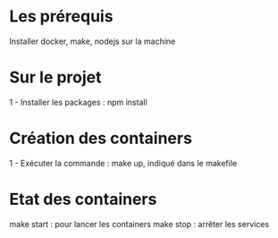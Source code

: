 # Les prérequis

Installer docker, make, nodejs sur la machine

# Sur le projet
1 - Installer les packages : npm install

# Création des containers
1 - Exécuter la commande : make up, indiqué dans le makefile

# Etat des containers
make start : pour lancer les containers
make stop : arrêter les services
